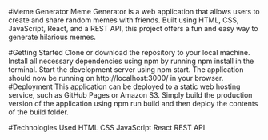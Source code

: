 #Meme Generator
Meme Generator is a web application that allows users to create and share random memes with friends. Built using HTML, CSS, JavaScript, React, and a REST API, this project offers a fun and easy way to generate hilarious memes.

#Getting Started
Clone or download the repository to your local machine.
Install all necessary dependencies using npm by running npm install in the terminal.
Start the development server using npm start.
The application should now be running on http://localhost:3000/ in your browser.
#Deployment
This application can be deployed to a static web hosting service, such as GitHub Pages or Amazon S3. Simply build the production version of the application using npm run build and then deploy the contents of the build folder.

#Technologies Used
HTML
CSS
JavaScript
React
REST API
